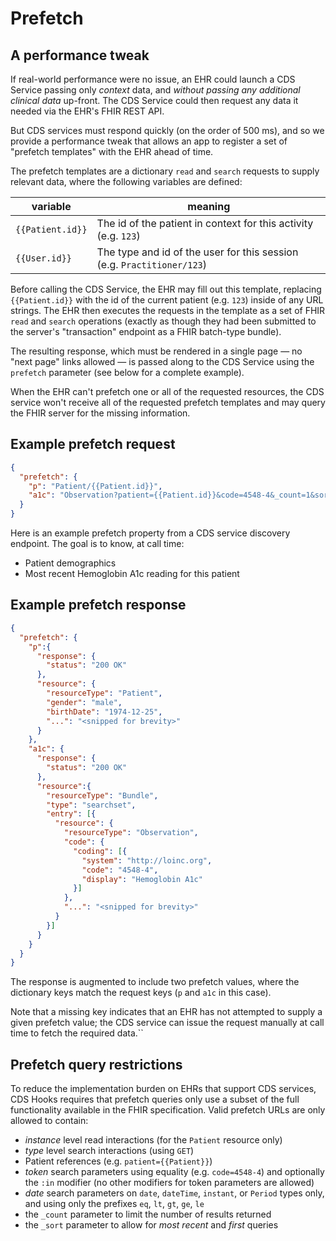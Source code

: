 # Prefetch

## A performance tweak

If real-world performance were no issue, an EHR could launch a CDS Service
passing only *context* data, and *without passing any additional clinical data*
up-front. The CDS Service could then request any data it needed via the EHR's
FHIR REST API.

But CDS services must respond quickly (on the order of 500 ms), and so we
provide a performance tweak that allows an app to register a set of "prefetch
templates" with the EHR ahead of time.

The prefetch templates are a dictionary `read` and `search` requests to supply
relevant data, where the following variables are defined:

|variable|meaning|
---------|--------
|`{{Patient.id}}`|The id of the patient in context for this activity (e.g. `123`)|
|`{{User.id}}`|The type and id of the user for this session (e.g. `Practitioner/123`)|

Before calling the CDS Service, the EHR may fill out this template, replacing
`{{Patient.id}}` with the id of the current patient (e.g. `123`) inside of any
URL strings. The EHR then executes the requests in the template as a set of
FHIR `read` and `search` operations (exactly as though they had been submitted
to the server's "transaction" endpoint as a FHIR batch-type bundle).

The resulting response, which must be rendered in a single page — no "next
page" links allowed — is passed along to the CDS Service using the
`prefetch` parameter (see below for a complete example). 

When the EHR can't prefetch one or all of the requested resources, the CDS service won't receive all of the requested prefetch templates and may query the FHIR server for the missing information.

## Example prefetch request

```json
{
  "prefetch": {
    "p": "Patient/{{Patient.id}}",
    "a1c": "Observation?patient={{Patient.id}}&code=4548-4&_count=1&sort:desc=date"
  }
}
```


Here is an example prefetch property from a CDS service discovery endpoint. The
goal is to know, at call time:

 * Patient demographics
 * Most recent Hemoglobin A1c reading for this patient

## Example prefetch response

```json
{
  "prefetch": {
    "p":{
      "response": {
        "status": "200 OK"
      },
      "resource": {
        "resourceType": "Patient",
        "gender": "male",
        "birthDate": "1974-12-25",
        "...": "<snipped for brevity>"
      }
    },
    "a1c": {
      "response": {
        "status": "200 OK"
      },
      "resource":{
        "resourceType": "Bundle",
        "type": "searchset",
        "entry": [{
          "resource": {
            "resourceType": "Observation",
            "code": {
              "coding": [{
                "system": "http://loinc.org",
                "code": "4548-4",
                "display": "Hemoglobin A1c"
              }]
            },
            "...": "<snipped for brevity>"
          }
        }]
      }
    }
  }
}
```

The response is augmented to include two prefetch values, where the dictionary
keys match the request keys (`p` and `a1c` in this case).

Note that a missing key indicates that an EHR has not attempted to supply a
given prefetch value; the CDS service can issue the request manually at call
time to fetch the required data.``

## Prefetch query restrictions

To reduce the implementation burden on EHRs that support CDS services, CDS Hooks requires that prefetch queries only use a subset of the full functionality available in the FHIR specification. Valid prefetch URLs are only allowed to contain:

* _instance_ level read interactions (for the `Patient` resource only)
* _type_ level search interactions (using `GET`)
* Patient references (e.g. `patient={{Patient}}`)
* _token_ search parameters using equality (e.g. `code=4548-4`) and optionally the `:in` modifier (no other modifiers for token parameters are allowed)
* _date_ search parameters on `date`, `dateTime`, `instant`, or `Period` types only, and using only the prefixes `eq`, `lt`, `gt`, `ge`, `le`
* the `_count` parameter to limit the number of results returned
* the `_sort` parameter to allow for _most recent_ and _first_ queries


